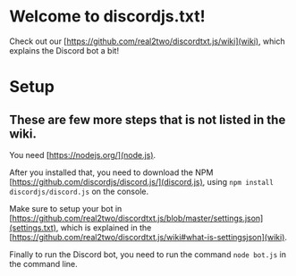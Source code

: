 # Welcome to discordjs.txt!
Check out our [https://github.com/real2two/discordtxt.js/wiki](wiki), which explains the Discord bot a bit!

# Setup
## These are few more steps that is not listed in the wiki.
You need [https://nodejs.org/](node.js).

After you installed that, you need to download the NPM [https://github.com/discordjs/discord.js/](discord.js), using `npm install discordjs/discord.js` on the console.

Make sure to setup your bot in [https://github.com/real2two/discordtxt.js/blob/master/settings.json](settings.txt), which is explained in the [https://github.com/real2two/discordtxt.js/wiki#what-is-settingsjson](wiki). 

Finally to run the Discord bot, you need to run the command `node bot.js` in the command line.
